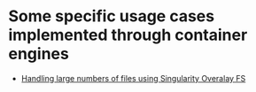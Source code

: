# Some specific usage cases implemented through container engines

* [Handling large numbers of files using Singularity Overalay FS](million_files_overlay_fs/README.md)

